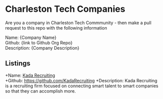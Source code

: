 # Charleston Tech Companies

Are you a company in Charleston Tech Commmunity - then make a pull request to this repo with the following information 

Name: {Company Name}     
Github: {link to Github Org Repo}      
Description: {Company Description}     

## Listings

 +Name: [Kada Recruiting](http://www.kadarecruiting.com/)  
 +Github: https://github.com/KadaRecruiting
 +Description:  Kada Recruiting is a recruiting firm focused on connecting smart talent to smart companies so that they can accomplish more.  
